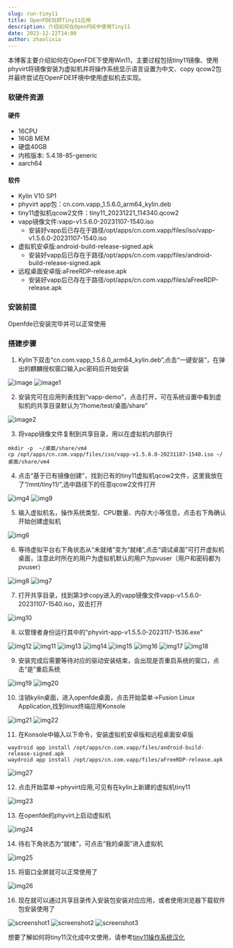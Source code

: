 ```yaml
---
slug: run-tiny11
title: OpenFDE玩转Tiny11应用
description: 介绍如何在OpenFDE中使用Tiny11
date: 2023-12-22T14:00
author: zhaolixia
---
```


本博客主要介绍如何在OpenFDE下使用Win11，主要过程包括tiny11镜像、使用phyvirt将镜像安装为虚拟机并将操作系统显示语言设置为中文、copy qcow2包并最终尝试在OpenFDE环境中使用虚拟机去实现。

<!--truncate-->

### 软硬件资源

#### 硬件

* 16CPU 
* 16GB MEM
* 硬盘40GB
* 内核版本: 5.4.18-85-generic
* aarch64
  
#### 软件

* Kylin V10 SP1
* phyvirt app包：cn.com.vapp_1.5.6.0_arm64_kylin.deb
* tiny11虚拟机qcow2文件：tiny11_20231221_114340.qcow2
* vapp镜像文件:vapp-v1.5.6.0-20231107-1540.iso
    * 安装好vapp后已存在于路径/opt/apps/cn.com.vapp/files/iso/vapp-v1.5.6.0-20231107-1540.iso
* 虚拟机安卓版:android-build-release-signed.apk
    * 安装好vapp后已存在于路径/opt/apps/cn.com.vapp/files/android-build-release-signed.apk
* 远程桌面安卓版:aFreeRDP-release.apk
    * 安装好vapp后已存在于路径/opt/apps/cn.com.vapp/files/aFreeRDP-release.apk

### 安装前提

Openfde已安装完毕并可以正常使用

### 搭建步骤

1. Kylin下双击“cn.com.vapp_1.5.6.0_arm64_kylin.deb”,点击“一键安装”，在弹出的麒麟授权窗口输入pc密码后开始安装
   
![image](./img/image.png)
![image1](./img/image-1.png)

2. 安装完可在应用列表找到“vapp-demo”，点击打开，可在系统设置中看到虚拟机的共享目录默认为“/home/test/桌面/share”
   
![image2](./img/image-2.png)

3. 将vapp镜像文件复制到共享目录，用以在虚拟机内部执行
   
```
mkdir -p  ~/桌面/share/vm4 
cp /opt/apps/cn.com.vapp/files/iso/vapp-v1.5.6.0-20231107-1540.iso ~/桌面/share/vm4
```
4. 点击“基于已有镜像创建”，找到已有的tiny11虚拟机qcow2文件，这里我放在了“/mnt/tiny11/”,选中路径下的任意qcow2文件打开
   
![img4](./img/image-4.png)
![img9](./img/image-9.png)

5. 输入虚拟机名，操作系统类型、CPU数量、内存大小等信息，点击右下角确认开始创建虚拟机
   
![img6](./img/image-6.png)

6. 等待虚拟平台右下角状态从“未就绪”变为“就绪”,点击“调试桌面”可打开虚拟机桌面，注意此时所在的用户为虚拟机默认的用户为pvuser（用户和密码都为pvuser）
   
![img8](./img/image-8.png)
![img7](./img/image-7.png)

7. 打开共享目录，找到第3步copy进入的vapp镜像文件vapp-v1.5.6.0-20231107-1540.iso，双击打开
   
![img10](./img/image-10.png)

8. 以管理者身份运行其中的"phyvirt-app-v1.5.5.0-2023117-1536.exe"

![img12](./img/image-12.png)
![img11](./img/image-11.png)
![img13](./img/image-13.png)
![img14](./img/image-14.png)
![img15](./img/image-15.png)
![img16](./img/image-16.png)
![img17](./img/image-17.png)
![img18](./img/image-18.png)

9. 安装完成后需要等待对应的驱动安装结束，会出现是否重启系统的窗口，点击“是”重启系统

![img19](./img/image-19.png)
![img20](./img/image-20.png)

10. 注销kylin桌面，进入openfde桌面，点击开始菜单->Fusion Linux Application,找到linux终端应用Konsole
    
![img21](./img/image-21.png)
![img22](./img/image-22.png)

11. 在Konsole中输入以下命令，安装虚拟机安卓版和远程桌面安卓版

```
waydroid app install /opt/apps/cn.com.vapp/files/android-build-release-signed.apk
waydroid app install /opt/apps/cn.com.vapp/files/aFreeRDP-release.apk 
```

![img27](./img/image-27.png)

12. 点击开始菜单->phyvirt应用,可见有在kylin上新建的虚拟机tiny11

![img23](./img/image-23.png)

13. 在openfde的phyvirt上启动虚拟机

![img24](./img/image-24.png)

14. 待右下角状态为“就绪”，可点击“我的桌面”进入虚拟机

![img25](./img/image-25.png)

15. 将窗口全屏就可以正常使用了
    
![img26](./img/image-26.png)

16. 现在就可以通过共享目录传入安装包安装对应应用，或者使用浏览器下载软件包安装使用了

![screenshot1](./img/Screenshot_20231214-135649_aFreeRDP.png)
![screenshot2](./img/Screenshot_20231214-135819_aFreeRDP.png)
![screenshot3](./img/Screenshot_20231214-140355_aFreeRDP.png)

想要了解如何将tiny11汉化成中文使用，请参考[tiny11操作系统汉化](./../2023-12-22-chinese-tiny/chinese-tiny11.md) 